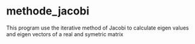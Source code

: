 # methode_jacobi
This program use the iterative method of Jacobi to calculate eigen values and eigen vectors of a real and symetric matrix
